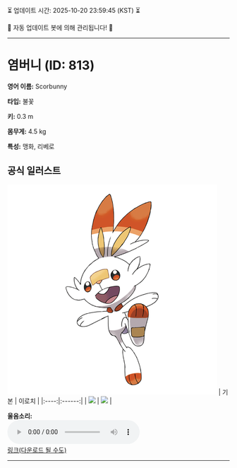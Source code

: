 
⏳ 업데이트 시간: 2025-10-20 23:59:45 (KST) ⏳

🤖 자동 업데이트 봇에 의해 관리됩니다! 🤖

---

# 염버니 (ID: 813)
**영어 이름:** Scorbunny

**타입:** 불꽃

**키:** 0.3 m

**몸무게:** 4.5 kg

**특성:** 맹화, 리베로

## 공식 일러스트
![](https://raw.githubusercontent.com/PokeAPI/sprites/master/sprites/pokemon/other/official-artwork/813.png)
| 기본 | 이로치 |
|:----:|:------:|
| <img src="http://play.pokemonshowdown.com/sprites/ani/scorbunny.gif" width="200"> | <img src="http://play.pokemonshowdown.com/sprites/ani-shiny/scorbunny.gif" width="200"> |

**울음소리:**<br><audio controls src="https://raw.githubusercontent.com/PokeAPI/cries/main/cries/pokemon/latest/813.ogg"></audio><br> [링크(다운로드 될 수도)](https://raw.githubusercontent.com/PokeAPI/cries/main/cries/pokemon/latest/813.ogg)


---
